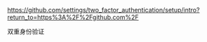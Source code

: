 https://github.com/settings/two_factor_authentication/setup/intro?return_to=https%3A%2F%2Fgithub.com%2F

双重身份验证
